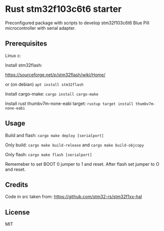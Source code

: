 # Rust stm32f103c6t6 starter
Preconfigured package with scripts to develop stm32f103c6t6 Blue Pill microcontroller with serial adapter.

## Prerequisites

Linux c:

Install stm32flash:

https://sourceforge.net/p/stm32flash/wiki/Home/

or (on debian) ``` apt install stm32flash ```

Install cargo-make:
``` cargo install cargo-make ```

Install rust thumbv7m-none-eabi target:
``` rustup target install thumbv7m-none-eabi ```

## Usage
Build and flash: ``` cargo make deploy [serialport] ```

Only build: ``` cargo make build-release ``` and  ``` cargo make build-objcopy ```

Only flash: ``` cargo make flash [serialport] ```

Rememeber to set BOOT 0 jumper to 1 and reset. After flash set jumper to O and reset.

## Credits
Code in src taken from:
https://github.com/stm32-rs/stm32f1xx-hal

## License
MIT

